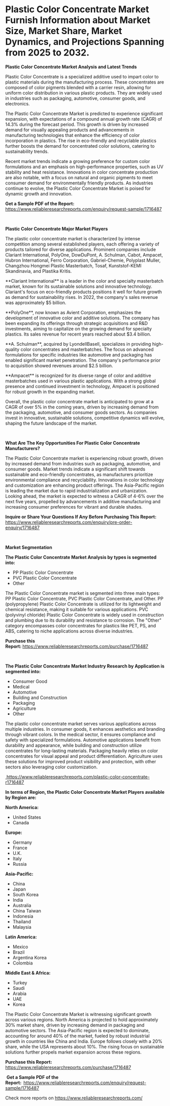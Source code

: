 <p><h1>Plastic Color Concentrate Market Furnish Information about Market Size, Market Share, Market Dynamics, and Projections Spanning from 2025 to 2032.</h1></p><p><strong>Plastic Color Concentrate Market Analysis and Latest Trends</strong></p>
<p><p>Plastic Color Concentrate is a specialized additive used to impart color to plastic materials during the manufacturing process. These concentrates are composed of color pigments blended with a carrier resin, allowing for uniform color distribution in various plastic products. They are widely used in industries such as packaging, automotive, consumer goods, and electronics.</p><p>The Plastic Color Concentrate Market is predicted to experience significant expansion, with expectations of a compound annual growth rate (CAGR) of 14.3% during the forecast period. This growth is driven by increased demand for visually appealing products and advancements in manufacturing technologies that enhance the efficiency of color incorporation in plastics. The rise in eco-friendly and recyclable plastics further boosts the demand for concentrated color solutions, catering to sustainability trends.</p><p>Recent market trends indicate a growing preference for custom color formulations and an emphasis on high-performance properties, such as UV stability and heat resistance. Innovations in color concentrate production are also notable, with a focus on natural and organic pigments to meet consumer demand for environmentally friendly products. As industries continue to evolve, the Plastic Color Concentrate Market is poised for dynamic growth and innovation.</p></p>
<p><strong>Get a Sample PDF of the Report:&nbsp;</strong> <a href="https://www.reliableresearchreports.com/enquiry/request-sample/1716487?utm_campaign=2655&utm_medium=2&utm_source=Github&utm_content=ia&utm_term=02042025&utm_id=plastic-color-concentrate">https://www.reliableresearchreports.com/enquiry/request-sample/1716487</a></p>
<p>&nbsp;</p>
<p><strong>Plastic Color Concentrate Major Market Players</strong></p>
<p><p>The plastic color concentrate market is characterized by intense competition among several established players, each offering a variety of products tailored for diverse applications. Prominent companies include Clariant International, PolyOne, DowDuPont, A. Schulman, Cabot, Ampacet, Hubron International, Ferro Corporation, Gabriel-Chemie, Polyplast Muller, Changzhou Hongmei Plastic Masterbatch, Tosaf, Kunststof-KEMI Skandinavia, and Plastika Kritis.</p><p>**Clariant International** is a leader in the color and specialty masterbatch market, known for its sustainable solutions and innovative technology. Clariant's focus on eco-friendly products positions it well for future growth as demand for sustainability rises. In 2022, the company's sales revenue was approximately $5 billion.</p><p>**PolyOne**, now known as Avient Corporation, emphasizes the development of innovative color and additive solutions. The company has been expanding its offerings through strategic acquisitions and R&D investments, aiming to capitalize on the growing demand for specialty plastics. Its sales revenue for recent years reached about $3.4 billion.</p><p>**A. Schulman**, acquired by LyondellBasell, specializes in providing high-quality color concentrates and masterbatches. The focus on advanced formulations for specific industries like automotive and packaging has enabled significant market penetration. The company's performance prior to acquisition showed revenues around $2.5 billion.</p><p>**Ampacet** is recognized for its diverse range of color and additive masterbatches used in various plastic applications. With a strong global presence and continued investment in technology, Ampacet is positioned for robust growth in the expanding market.</p><p>Overall, the plastic color concentrate market is anticipated to grow at a CAGR of over 5% in the coming years, driven by increasing demand from the packaging, automotive, and consumer goods sectors. As companies invest in innovative, sustainable solutions, competitive dynamics will evolve, shaping the future landscape of the market.</p></p>
<p>&nbsp;</p>
<p><strong>What Are The Key Opportunities For Plastic Color Concentrate Manufacturers?</strong></p>
<p><p>The Plastic Color Concentrate market is experiencing robust growth, driven by increased demand from industries such as packaging, automotive, and consumer goods. Market trends indicate a significant shift towards sustainable and eco-friendly concentrates, as manufacturers prioritize environmental compliance and recyclability. Innovations in color technology and customization are enhancing product offerings. The Asia-Pacific region is leading the market due to rapid industrialization and urbanization. Looking ahead, the market is expected to witness a CAGR of 4-6% over the next five years, propelled by advancements in additive manufacturing and increasing consumer preferences for vibrant and durable shades.</p></p>
<p><strong>Inquire or Share Your Questions If Any Before Purchasing This Report:</strong> <a href="https://www.reliableresearchreports.com/enquiry/pre-order-enquiry/1716487?utm_campaign=2655&utm_medium=2&utm_source=Github&utm_content=ia&utm_term=02042025&utm_id=plastic-color-concentrate">https://www.reliableresearchreports.com/enquiry/pre-order-enquiry/1716487</a></p>
<p>&nbsp;</p>
<p><strong>Market Segmentation</strong></p>
<p><strong>The Plastic Color Concentrate Market Analysis by types is segmented into:</strong></p>
<p><ul><li>PP Plastic Color Concentrate</li><li>PVC Plastic Color Concentrate</li><li>Other</li></ul></p>
<p><p>The Plastic Color Concentrate market is segmented into three main types: PP Plastic Color Concentrate, PVC Plastic Color Concentrate, and Other. PP (polypropylene) Plastic Color Concentrate is utilized for its lightweight and chemical resistance, making it suitable for various applications. PVC (polyvinyl chloride) Plastic Color Concentrate is widely used in construction and plumbing due to its durability and resistance to corrosion. The "Other" category encompasses color concentrates for plastics like PET, PS, and ABS, catering to niche applications across diverse industries.</p></p>
<p><strong>Purchase this Report:&nbsp;</strong><a href="https://www.reliableresearchreports.com/purchase/1716487?utm_campaign=2655&utm_medium=2&utm_source=Github&utm_content=ia&utm_term=02042025&utm_id=plastic-color-concentrate">https://www.reliableresearchreports.com/purchase/1716487</a></p>
<p>&nbsp;</p>
<p><strong>The Plastic Color Concentrate Market Industry Research by Application is segmented into:</strong></p>
<p><ul><li>Consumer Good</li><li>Medical</li><li>Automotive</li><li>Building and Construction</li><li>Packaging</li><li>Agriculture</li><li>Other</li></ul></p>
<p><p>The plastic color concentrate market serves various applications across multiple industries. In consumer goods, it enhances aesthetics and branding through vibrant colors. In the medical sector, it ensures compliance and safety with specialized formulations. Automotive applications benefit from durability and appearance, while building and construction utilize concentrates for long-lasting materials. Packaging heavily relies on color concentrates for visual appeal and product differentiation. Agriculture uses these solutions for improved product visibility and protection, with other sectors also leveraging color customization.</p></p>
<p><a href="https://www.reliableresearchreports.com/plastic-color-concentrate-r1716487?utm_campaign=2655&utm_medium=2&utm_source=Github&utm_content=ia&utm_term=02042025&utm_id=plastic-color-concentrate">&nbsp;https://www.reliableresearchreports.com/plastic-color-concentrate-r1716487</a></p>
<p><strong>In terms of Region, the Plastic Color Concentrate Market Players available by Region are:</strong></p>
<p>
    <p> <strong> North America: </strong>
        <ul>
            <li>United States</li>
            <li>Canada</li>
        </ul>
        </p> 
    <p> <strong> Europe: </strong>
        <ul>
            <li>Germany</li>
            <li>France</li>
            <li>U.K.</li>
            <li>Italy</li>
            <li>Russia</li>
        </ul>
        </p> 
    <p> <strong> Asia-Pacific: </strong>
        <ul>
            <li>China</li>
            <li>Japan</li>
            <li>South Korea</li>
            <li>India</li>
            <li>Australia</li>
            <li>China Taiwan</li>
            <li>Indonesia</li>
            <li>Thailand</li>
            <li>Malaysia</li>
        </ul>
        </p> 
    <p> <strong> Latin America: </strong>
        <ul>
            <li>Mexico</li>
            <li>Brazil</li>
            <li>Argentina Korea</li>
            <li>Colombia</li>
        </ul>
        </p> 
    <p> <strong> Middle East & Africa: </strong>
        <ul>
            <li>Turkey</li>
            <li>Saudi</li>
            <li>Arabia</li>
            <li>UAE</li>
            <li>Korea</li>
        </ul>
    </p>
    </p>
<p><p>The Plastic Color Concentrate Market is witnessing significant growth across various regions. North America is projected to hold approximately 30% market share, driven by increasing demand in packaging and automotive sectors. The Asia-Pacific region is expected to dominate, accounting for around 40% of the market, fueled by robust industrial growth in countries like China and India. Europe follows closely with a 20% share, while the USA represents about 10%. The rising focus on sustainable solutions further propels market expansion across these regions.</p></p>
<p><strong>Purchase this Report: </strong><a href="https://www.reliableresearchreports.com/purchase/1716487?utm_campaign=2655&utm_medium=2&utm_source=Github&utm_content=ia&utm_term=02042025&utm_id=plastic-color-concentrate">https://www.reliableresearchreports.com/purchase/1716487</a></p>
<p>&nbsp;<strong>Get a Sample PDF of the Report:&nbsp;&nbsp;</strong><a href="https://www.reliableresearchreports.com/enquiry/request-sample/1716487?utm_campaign=2655&utm_medium=2&utm_source=Github&utm_content=ia&utm_term=02042025&utm_id=plastic-color-concentrate">https://www.reliableresearchreports.com/enquiry/request-sample/1716487</a></p>
<p><strong></strong></p>
<p>Check more reports on <a href="https://www.reliableresearchreports.com/?utm_campaign=2655&utm_medium=2&utm_source=Github&utm_content=ia&utm_term=02042025&utm_id=plastic-color-concentrate">https://www.reliableresearchreports.com/</a></p>